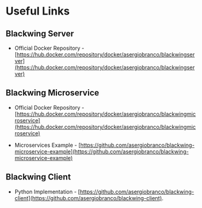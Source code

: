 # Useful Links

## Blackwing Server

* Official Docker Repository -  [https://hub.docker.com/repository/docker/asergiobranco/blackwingserver](https://hub.docker.com/repository/docker/asergiobranco/blackwingserver)

## Blackwing Microservice

* Official Docker Repository - [https://hub.docker.com/repository/docker/asergiobranco/blackwingmicroservice](https://hub.docker.com/repository/docker/asergiobranco/blackwingmicroservice)

* Microservices Example - [https://github.com/asergiobranco/blackwing-microservice-example](https://github.com/asergiobranco/blackwing-microservice-example)


## Blackwing Client

* Python Implementation - [https://github.com/asergiobranco/blackwing-client](https://github.com/asergiobranco/blackwing-client).

